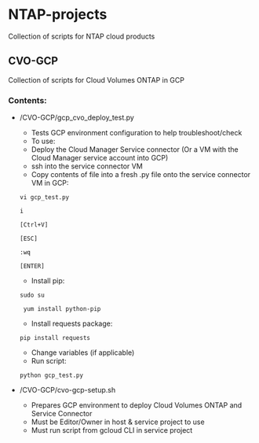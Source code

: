 # NTAP-projects
Collection of scripts for NTAP cloud products

## CVO-GCP
Collection of scripts for Cloud Volumes ONTAP in GCP

### Contents:
- /CVO-GCP/gcp_cvo_deploy_test.py
  - Tests GCP environment configuration to help troubleshoot/check
  - To use:
   - Deploy the Cloud Manager Service connector (Or a VM with the Cloud Manager service account into GCP)
   - ssh into the service connector VM
   - Copy contents of file into a fresh .py file onto the service connector VM in GCP:
   
   ```vi gcp_test.py```
   
   ```i```
   
   ```[Ctrl+V]```
   
   ```[ESC]```
   
   ```:wq```
   
   ```[ENTER]```
   
   - Install pip:
   
   ```sudo su```
   
   ``` yum install python-pip```
   
   - Install requests package:

   ```pip install requests```
   
   - Change variables (if applicable)
   - Run script:
   
   ```python gcp_test.py```
   

- /CVO-GCP/cvo-gcp-setup.sh
  - Prepares GCP environment to deploy Cloud Volumes ONTAP and Service Connector
  - Must be Editor/Owner in host & service project to use
  - Must run script from gcloud CLI in service project
